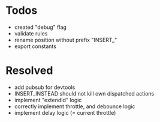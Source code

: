 
# Todos

- created "debug" flag
- validate rules
- rename position without prefix "INSERT_"
- export constants

# Resolved

- add pubsub for devtools
- INSERT_INSTEAD should not kill own dispatched actions
- implement "extendId" logic
- correctly implement throttle, and debounce logic
- implement delay logic (= current throttle)